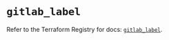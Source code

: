# `gitlab_label`

Refer to the Terraform Registry for docs: [`gitlab_label`](https://registry.terraform.io/providers/gitlabhq/gitlab/17.9.0/docs/resources/label).
